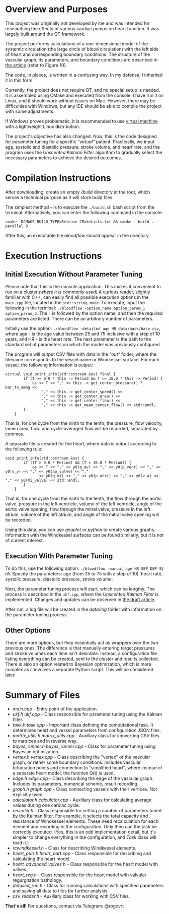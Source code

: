 # Overview and Purposes
This project was originally not developed by me and was intended for researching the effects of various cardiac pumps on heart function. It was largely built around the QT framework.

The project performs calculations of a one-dimensional model of the systemic circulation (the large circle of blood circulation) with the left side of heart and corresponding boundary conditions. The structure of the vascular graph, its parameters, and boundary conditions are described in [the article](https://pubmed.ncbi.nlm.nih.gov/26100764/) (refer to Figure 10).

The code, in places, is written in a confusing way. In my defense, I inherited it in this form.

Currently, the project does not require QT, and no special setup is needed. It is assembled using CMake and executed from the console. I have run it on Linux, and it should work without issues on Mac. However, there may be difficulties with Windows, but any IDE should be able to compile the project with some adjustments.

If Windows proves problematic, it is recommended to use [virtual machine](https://www.virtualbox.org/) with a lightweight Linux distribution.

The project's objective has also changed. Now, this is the code designed for parameter tuning for a specific _"virtual"_ patient. Practically, we input age, systolic and diastolic pressure, stroke volume, and heart rate, and the program uses the _Unscented Kalman Filter_ algorithm to gradually select the necessary parameters to achieve the desired outcomes.

# Compilation Instructions

After downloading, create an empty _/build_ directory at the root, which serves a technical purpose as it will store build files.

The simplest method - is to execute the `./build.sh` bash script from the terminal. Alternatively, you can enter the following command in the console:

```cmake -DCMAKE_BUILD_TYPE=Release CMakeLists.txt && cmake --build . --parallel 8```

After this, an executable file _bloodflow_ should appear in the directory.

# Execution Instructions

## Initial Execution Without Parameter Tuning

Please note that this is the console application. This makes it convenient to run on a cluster._(where it is commonly used)_
A curious reader, slightly familiar with C++, can easily find all possible execution options in the ```main.cpp``` file, located in the ```std::string mode```.
To execute, input the following in the terminal: ```./bloodflow -option_name option_param_1 option_param_2```. The ```-``` is followed by the option name, and then the required parameters are listed. There can be an arbitrary number of parameters.

Initially use the option: ```./bloodflow -detailed age HR data/back/base.csv```, where age - is the age value between 25 and 75 inclusive with a step of 10 years, and HR - is the heart rate. The next parameter is the path to the standard set of parameters on which the model was previously configured.

The program will output CSV files with data in the _"out"_ folder, where the filename corresponds to the vessel name or Windkessel surface. For each vessel, the following information is output:
```
virtual void print_info(std::ostream &os) final {
        if (T >= 9.0 * this -> Period && T <= 10.0 * this -> Period) {
            os << T << "," << this -> get_center_pressure() * bar_to_mmhg <<
                "," << this -> get_center_speed() <<
                "," << this -> get_center_area() <<
                "," << this -> get_center_flow() <<
                "," << this -> get_mean_center_flow() << std::endl;
        }
    }
```
That is, for one cycle from the ninth to the tenth, the pressure, flow velocity, lumen area, flow, and cycle-averaged flow will be recorded, separated by commas.

A separate file is created for the heart, where data is output according to the following rule:
```
void print_info(std::ostream &os) {
        if ((T > 9.0 * Period) && (T < 10.0 * Period)) {
            os << T << "," << y0(q_av) << "," << y0(p_vent) << "," << y0(v_v) << "," << y0(ao_valve) << ","
               << y0(q_mi) << "," << y0(p_atri) << "," << y0(v_a) << "," << y0(mi_valve) << std::endl;
        }
    }
```
That is, for one cycle from the ninth to the tenth, the flow through the aortic valve, pressure in the left ventricle, volume of the left ventricle, angle of the aortic valve opening, flow through the mitral valve, pressure in the left atrium, volume of the left atrium, and angle of the mitral valve opening will be recorded.

Using this data, you can use _gnuplot_ or _python_ to create various graphs. Information with the Windkessel surfaces can be found similarly, but it is not of current interest.

## Execution With Parameter Tuning
To do this, use the following option: ```./bloodflow -manual age HR SBP DBP SV HR```. Specify the parameters: age (from 25 to 75 with a step of 10), heart rate, systolic pressure, diastolic pressure, stroke volume.

Next, the parameter tuning process will start, which can be lengthy. The process is described in the ```ukf.cpp```, where the _Unscented Kalman Filter_ is implemented. Changes and updates can be observed in [the draft article](https://cloud.mail.ru/public/pxdG/eJRhL1yed).

After run, a log file will be created in the _data/log_ folder with information on the parameter tuning process.

## Other Options
There are more options, but they essentially act as wrappers over the two previous ones. The difference is that manually entering target pressures and stroke volumes each time isn't desirable. Instead, a configuration file listing everything can be created, sent to the cluster and results collected.
There is also an option related to Bayesian optimization, which is more complex as it involves a separate Python script. This will be considered later.

# Summary of Files
- _main.cpp_ - Entry point of the application.
- _ukf.h ukf.cpp_ - Class responsible for parameter tuning using the Kalman filter.
- _task.h task.cpp_ - Important class defining the computational task. It determines heart and vessel parameters from configuration JSON files.
- _matrix_utils.h matrix_utils.cpp_ - Auxiliary class for converting CSV files to matrices and in reverse way.
- _bayes_runner.h bayes_runner.cpp_ - Class for parameter tuning using Bayesian optimization.
- _vertex.h vertex.cpp_ - Class describing the "vertex" of the vascular graph, or rather some boundary conditions. Includes vascular bifurcation points and connection to "simplified heart", where instead of a separate heart model, the function Q(t) is used.
- _edge.h edge.cpp_ - Class describing the edge of the vascular graph. Includes its parameters, numerical scheme, result recording.
- _graph.h graph.cpp_ - Class connecting vessels with their vertices. Not explicitly used.
- _calculator.h calculator.cpp_ - Auxiliary class for calculating average values during one cardiac cycle.
- _rescaler.h_ - Class responsible for setting a number of parameters tuned by the Kalman filter. For example, it selects the total capacity and resistance of Windkessel elements. These need recalculation for each element and recording in the configuration. Only then can the task be correctly executed. (Yes, this is an odd implementation detail, but it's simpler to change everything in the configuration, and _Task_ class will read it.)
- _rcwindkessel.h_ - Class for describing Windkessel elements.
- _heart_part.h heart_part.cpp_ - Class responsible for describing and calculating the heart model.
- _heart_advanced_valves.h_ - Class responsible for the heart model with valves.
- _heart_reg.h_ - Class responsible for the heart model with valvular regurgitation pathology.
- _detailed_run.h_ - Class for running calculations with specified parameters and saving all data to files for further analysis.
- _csv_reader.h_ - Auxiliary class for working with CSV files.

**That's all!**
For questions, contact via Telegram: @rogovrt
